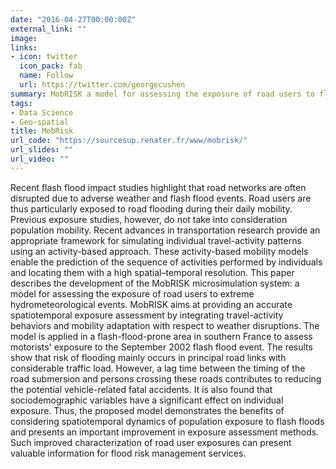 ```yaml
---
date: "2016-04-27T00:00:00Z"
external_link: ""
image:
links:
- icon: twitter
  icon_pack: fab
  name: Follow
  url: https://twitter.com/georgecushen
summary: MobRISK a model for assessing the exposure of road users to flash flood events
tags:
- Data Science
- Geo-spatial
title: MobRisk 
url_code: "https://sourcesup.renater.fr/www/mobrisk/"
url_slides: ""
url_video: ""
---
```


Recent flash flood impact studies highlight that road networks are often disrupted due to adverse weather and flash flood events. Road users are thus particularly exposed to road flooding during their daily mobility. Previous exposure studies, however, do not take into consideration population mobility. Recent advances in transportation research provide an appropriate framework for simulating individual travel-activity patterns using an activity-based approach. These activity-based mobility models enable the prediction of the sequence of activities performed by individuals and locating them with a high spatial–temporal resolution. This paper describes the development of the MobRISK microsimulation system: a model for assessing the exposure of road users to extreme hydrometeorological events. MobRISK aims at providing an accurate spatiotemporal exposure assessment by integrating travel-activity behaviors and mobility adaptation with respect to weather disruptions. The model is applied in a flash-flood-prone area in southern France to assess motorists' exposure to the September 2002 flash flood event. The results show that risk of flooding mainly occurs in principal road links with considerable traffic load. However, a lag time between the timing of the road submersion and persons crossing these roads contributes to reducing the potential vehicle-related fatal accidents. It is also found that sociodemographic variables have a significant effect on individual exposure. Thus, the proposed model demonstrates the benefits of considering spatiotemporal dynamics of population exposure to flash floods and presents an important improvement in exposure assessment methods. Such improved characterization of road user exposures can present valuable information for flood risk management services.